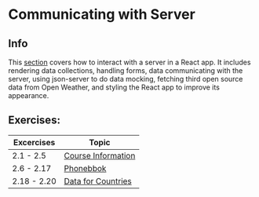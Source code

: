 # Communicating with Server

## Info
This [section](https://fullstackopen.com/en/part2) covers how to interact with a server in a React app. It includes rendering data collections, handling forms, data communicating with the server, using json-server to do data mocking, fetching third open source data from Open Weather, and styling the React app to improve its appearance.

## Exercises:

| Excercises | Topic |
| -------- | ------- |
| 2.1 - 2.5  |  [Course Information](./courseInfo/) |
| 2.6 - 2.17 |  [Phonebbok](./phonebook/)            |
| 2.18 - 2.20|  [Data for Countries](./countries/)           |

